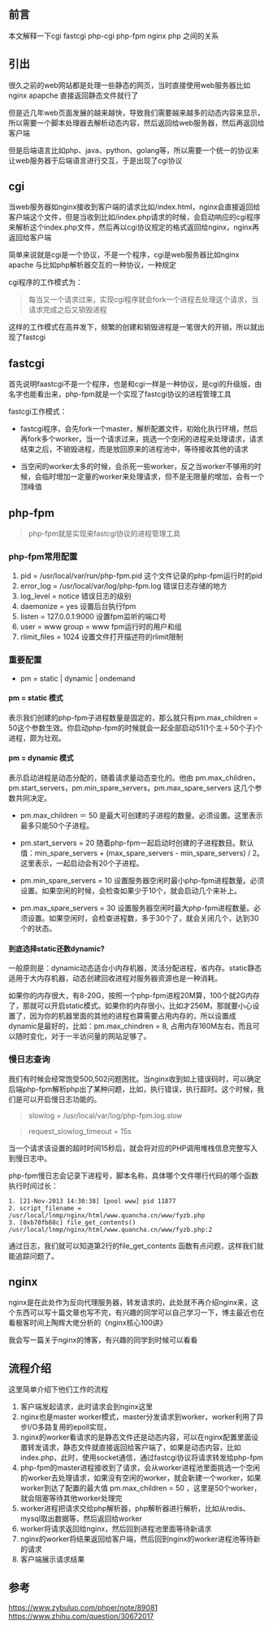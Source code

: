## 前言

本文解释一下cgi fastcgi php-cgi php-fpm  nginx  php 之间的关系

## 引出

很久之前的web网站都是处理一些静态的网页，当时直接使用web服务器比如nginx apapche 直接返回静态文件就行了

但是近几年web页面发展的越来越快，导致我们需要越来越多的动态内容来显示，所以需要一个脚本处理器去解析动态内容，然后返回给web服务器，然后再返回给客户端

但是后端语言比如php、java、python、golang等，所以需要一个统一的协议来让web服务器于后端语言进行交互，于是出现了cgi协议

## cgi

当web服务器如nginx接收到客户端的请求比如/index.html，nginx会直接返回给客户端这个文件，但是当收到比如/index.php请求的时候，会启动响应的cgi程序来解析这个index.php文件，然后再以cgi协议规定的格式返回给nginx，nginx再返回给客户端

简单来说就是cgi是一个协议，不是一个程序，cgi是web服务器比如nginx apache 与比如php解析器交互的一种协议，一种规定

cgi程序的工作模式为：
>每当又一个请求过来，实现cgi程序就会fork一个进程去处理这个请求，当请求完成之后又销毁进程

这样的工作模式在高并发下，频繁的创建和销毁进程是一笔很大的开销，所以就出现了fastcgi

## fastcgi

首先说明faastcgi不是一个程序，也是和cgi一样是一种协议，是cgi的升级版，由名字也能看出来，php-fpm就是一个实现了fastcgi协议的进程管理工具

fastcgi工作模式：

- fastcgi程序，会先fork一个master，解析配置文件，初始化执行环境，然后再fork多个worker，当一个请求过来，挑选一个空闲的进程来处理请求，请求结束之后，不销毁进程，而是放回原来的进程池中，等待接收其他的请求

- 当空闲的worker太多的时候，会杀死一些worker，反之当worker不够用的时候，会临时增加一定量的worker来处理请求，但不是无限量的增加，会有一个顶峰值

## php-fpm

>php-fpm就是实现来fastcgi协议的进程管理工具

### php-fpm常用配置

1. pid = /usr/local/var/run/php-fpm.pid   这个文件记录的php-fpm运行时的pid
2. error_log  = /usr/local/var/log/php-fpm.log  错误日志存储的地方
3. log_level = notice   错误日志的级别
4. daemonize = yes  设置后台执行fpm
5. listen = 127.0.0.1:9000   设置fpm监听的端口号
6. user = www  group = www    fpm运行时的用户和组
7. rlimit_files = 1024    设置文件打开描述符的rlimit限制

### 重要配置 

- pm = static | dynamic | ondemand

#### pm = static 模式

表示我们创建的php-fpm子进程数量是固定的，那么就只有pm.max_children = 50这个参数生效。你启动php-fpm的时候就会一起全部启动51(1个主＋50个子)个进程，颇为壮观。

#### pm = dynamic 模式

表示启动进程是动态分配的，随着请求量动态变化的。他由 pm.max_children，pm.start_servers，pm.min_spare_servers，pm.max_spare_servers 这几个参数共同决定。

- pm.max_children ＝ 50 	  是最大可创建的子进程的数量。必须设置。这里表示最多只能50个子进程。

- pm.start_servers = 20    随着php-fpm一起启动时创建的子进程数目。默认值：min_spare_servers + (max_spare_servers - min_spare_servers) / 2。这里表示，一起启动会有20个子进程。

- pm.min_spare_servers = 10    设置服务器空闲时最小php-fpm进程数量。必须设置。如果空闲的时候，会检查如果少于10个，就会启动几个来补上。

- pm.max_spare_servers = 30    设置服务器空闲时最大php-fpm进程数量。必须设置。如果空闲时，会检查进程数，多于30个了，就会关闭几个，达到30个的状态。

#### 到底选择static还数dynamic?

一般原则是：dynamic动态适合小内存机器，灵活分配进程，省内存。static静态适用于大内存机器，动态创建回收进程对服务器资源也是一种消耗。

如果你的内存很大，有8-20G，按照一个php-fpm进程20M算，100个就2G内存了，那就可以开启static模式。如果你的内存很小，比如才256M，那就要小心设置了，因为你的机器里面的其他的进程也算需要占用内存的，所以设置成dynamic是最好的，比如：pm.max_chindren = 8, 占用内存160M左右，而且可以随时变化，对于一半访问量的网站足够了。

### 慢日志查询

我们有时候会经常饱受500,502问题困扰。当nginx收到如上错误码时，可以确定后端php-fpm解析php出了某种问题，比如，执行错误，执行超时。这个时候，我们是可以开启慢日志功能的。

>slowlog = /usr/local/var/log/php-fpm.log.slow

>request_slowlog_timeout = 15s

当一个请求该设置的超时时间15秒后，就会将对应的PHP调用堆栈信息完整写入到慢日志中。

php-fpm慢日志会记录下进程号，脚本名称，具体哪个文件哪行代码的哪个函数执行时间过长：

	1. [21-Nov-2013 14:30:38] [pool www] pid 11877
    2. script_filename = /usr/local/lnmp/nginx/html/www.quancha.cn/www/fyzb.php
    3. [0xb70fb88c] file_get_contents() /usr/local/lnmp/nginx/html/www.quancha.cn/www/fyzb.php:2

通过日志，我们就可以知道第2行的file_get_contents 函数有点问题，这样我们就能追踪问题了。

## nginx 

nginx是在此处作为反向代理服务器，转发请求的，此处就不再介绍nginx来，这个东西可以写十篇文章也写不完，有兴趣的同学可以自己学习一下，博主最近也在看极客时间上陶辉大佬分析的《nginx核心100讲》

我会写一篇关于nginx的博客，有兴趣的同学到时候可以看看

## 流程介绍

这里简单介绍下他们工作的流程

1. 客户端发起请求，此时请求会到nginx这里
2. nginx也是master worker模式，master分发请求到worker，worker利用了异步I/O多路复用的epoll实现，
3. nginx的worker看请求的是静态文件还是动态内容，可以在nginx配置里面设置转发请求，静态文件就直接返回给客户端了，如果是动态内容，比如index.php，此时，使用socket通信，通过fastcgi协议将请求转发给php-fpm
4. php-fpm的master进程接收到了请求，会从worker进程池里面挑选一个空闲的worker去处理请求，如果没有空闲的worker，就会新建一个worker，如果worker到达了配置的最大值 pm.max_children = 50 ，这里是50个worker，就会阻塞等待其他worker处理完
5. worker进程把请求交给php解析器，php解析器进行解析，比如从redis、mysql取出数据等，然后返回给worker
6. worker将请求返回给nginx，然后回到进程池里面等待新请求
7. nginx的worker将结果返回给客户端，然后回到nginx的worker进程池等待新的请求
8. 客户端展示请求结果

## 参考

https://www.zybuluo.com/phper/note/89081
https://www.zhihu.com/question/30672017